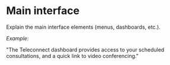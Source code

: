 # Main interface

Explain the main interface elements (menus, dashboards, etc.).

_Example:_&#x20;

"The Teleconnect dashboard provides access to your scheduled consultations, and a quick link to video conferencing."

